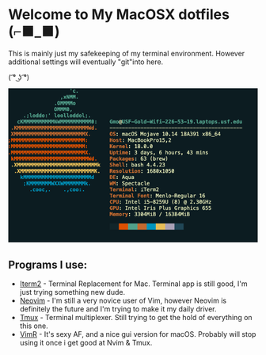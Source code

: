 # Welcome to My MacOSX dotfiles (⌐■_■)

This is mainly just my safekeeping of my terminal environment. However additional settings will eventually "git"into here.

( ͡° ͜ʖ ͡°)


[sysinfo]: https://github.com/pineapplegiant/dotfiles/raw/master/neofetch.png "Neofetch of my mac system"

![Neofewch information][sysinfo]

## Programs I use:
* [Iterm2](https://www.iterm2.com "Iterm's homepage") - Terminal Replacement for Mac. Terminal app is still good, I'm just trying something new dude.
* [Neovim](https://neovim.io "NeoVim's Homepage") - I'm still a very novice user of Vim, however Neovim is definitely the future and I'm trying to make it my daily driver. 
* [Tmux]("https://github.com/tmux/tmux/wiki") - Terminal multiplexer. Still trying to get the hold of everything on this one. 
* [VimR](http://vimr.org "VimR's homepage") - It's sexy AF, and a nice gui version for macOS. Probably will stop using it once i get good at Nvim & Tmux.

